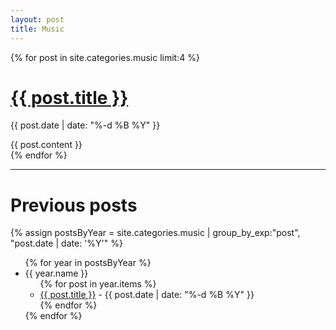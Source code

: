 ```yaml
---
layout: post
title: Music
---
```


{% for post in site.categories.music  limit:4 %}
  <h1><a href="{{ post.url }}">{{ post.title }}</a></h1>
  <p class="author">
    <span class="date">{{ post.date | date: "%-d %B %Y"  }}</span>
  </p>
  <div class="content">
    {{ post.content }}
  </div>
{% endfor %}

---

# Previous posts

{% assign postsByYear =
    site.categories.music | group_by_exp:"post", "post.date | date: '%Y'" %}
<ul>
{% for year in postsByYear %}
<li>{{ year.name }}
    <ul>
      {% for post in year.items %}
        <li><a href="{{ post.url }}">{{ post.title }}</a> - {{ post.date | date: "%-d %B %Y"  }}</li>
      {% endfor %}
    </ul>
 </li>
{% endfor %}
 </ul>
